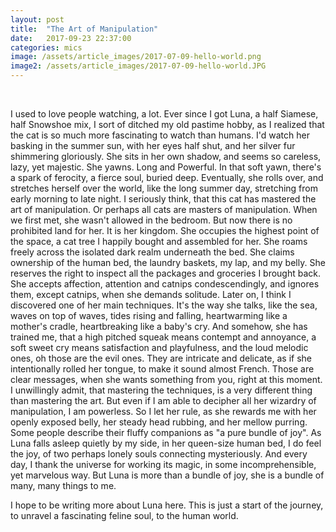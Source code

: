 ```yaml
---
layout: post
title:  "The Art of Manipulation"
date:   2017-09-23 22:37:00
categories: mics
image: /assets/article_images/2017-07-09-hello-world.png
image2: /assets/article_images/2017-07-09-hello-world.JPG
---
```

<br />

I used to love people watching, a lot. 
Ever since I got Luna, a half Siamese, half Snowshoe mix, I sort of ditched my old pastime hobby, as I realized that the cat is so much more fascinating to watch than humans. 
I'd watch her basking in the summer sun, with her eyes half shut, and her silver fur shimmering gloriously. She sits in her own shadow, and seems so careless, lazy, yet majestic. She yawns. Long and Powerful. In that soft yawn, there's a spark of ferocity, a fierce soul, buried deep. Eventually, she rolls over, and stretches herself over the world, like the long summer day, stretching from early morning to late night. 
I seriously think, that this cat has mastered the art of manipulation. Or perhaps all cats are masters of manipulation. 
When we first met, she wasn't allowed in the bedroom. But now there is no prohibited land for her. It is her kingdom. She occupies the highest point of the space, a cat tree I happily bought and assembled for her. She roams freely across the isolated dark realm underneath the bed. She claims ownership of the human bed, the laundry baskets, my lap, and my belly. She reserves the right to inspect all the packages and groceries I brought back. She accepts affection, attention and catnips condescendingly, and ignores them, except catnips, when she demands solitude. 
Later on, I think I discovered one of her main techniques. It's the way she talks, like the sea, waves on top of waves, tides rising and falling, heartwarming like a mother's cradle, heartbreaking like a baby's cry. And somehow, she has trained me, that a high pitched squeak means contempt and annoyance, a soft sweet cry means satisfaction and playfulness, and the loud melodic ones, oh those are the evil ones. They are intricate and delicate, as if she intentionally rolled her tongue, to make it sound almost French. Those are clear messages, when she wants something from you, right at this moment. 
I unwillingly admit, that mastering the techniques, is a very different thing than mastering the art. But even if I am able to decipher all her wizardry of manipulation, I am powerless. 
So I let her rule, as she rewards me with her openly exposed belly, her steady head rubbing, and her mellow purring. 
Some people describe their fluffy companions as "a pure bundle of joy". 
As Luna falls asleep quietly by my side, in her queen-size human bed, I do feel the joy, of two perhaps lonely souls connecting mysteriously. And every day, I thank the universe for working its magic, in some incomprehensible, yet marvelous way. But Luna is more than a bundle of joy, she is a bundle of many, many things to me. 

I hope to be writing more about Luna here. This is just a start of the journey, to unravel a fascinating feline soul, to the human world. 



